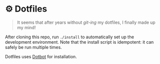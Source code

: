 # ⚙️ Dotfiles
> It seems that after years without *git-ing* my dotfiles, I finally made up my mind!

After cloning this repo, run `./install` to automatically set up the development environment. Note that the install script is idempotent: it can safely be run multiple times.

Dotfiles uses [Dotbot](https://github.com/anishathalye/dotbot) for installation.
